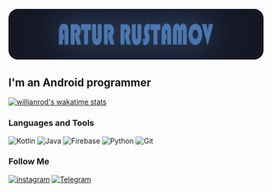 ![Header](https://github.com/weeidl/weeidl/blob/main/assets/ava.png)

## I'm an Android programmer


[![willianrod's wakatime stats](https://github-readme-stats.vercel.app/api/wakatime?username=weeidl)](https://github.com/anuraghazra/github-readme-stats)

### Languages and Tools
![Kotlin](https://img.shields.io/badge/-Kotlin-05151e?style=for-the-badge&logo=Kotlin)
![Java](https://img.shields.io/badge/-Java-05151e?style=for-the-badge&logo=Java)
![Firebase](https://img.shields.io/badge/-Firebase-05151e?style=for-the-badge&logo=Firebase)
![Python](https://img.shields.io/badge/-Python-05151e?style=for-the-badge&logo=Python)
![Git](https://img.shields.io/badge/-Git-05151e?style=for-the-badge&logo=Git)

### Follow Me
[![instagram](https://img.shields.io/badge/-instagram-05151e?style=for-the-badge&logo=instagram)](https://www.instagram.com/weeidl/)
[![Telegram](https://img.shields.io/badge/-Telegram-05151e?style=for-the-badge&logo=Telegram)](https://t.me/weeidl)
